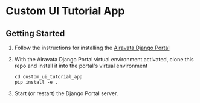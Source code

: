 # Custom UI Tutorial App

## Getting Started

1. Follow the instructions for installing the
   [Airavata Django Portal](https://github.com/apache/airavata-django-portal)
2. With the Airavata Django Portal virtual environment activated, clone this
   repo and install it into the portal's virtual environment

   ```
   cd custom_ui_tutorial_app
   pip install -e .
   ```

3. Start (or restart) the Django Portal server.

